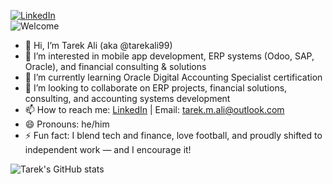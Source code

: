 [![LinkedIn](https://img.shields.io/badge/LinkedIn-Profile-blue?logo=linkedin)](https://www.linkedin.com/in/tarek-ali-87b652321)  
![Welcome](https://img.shields.io/badge/Welcome-Bienvenido%20!-%23ffb347)

- 👋 Hi, I’m Tarek Ali (aka @tarekali99)  
- 👀 I’m interested in mobile app development, ERP systems (Odoo, SAP, Oracle), and financial consulting & solutions  
- 🌱 I’m currently learning Oracle Digital Accounting Specialist certification  
- 💞️ I’m looking to collaborate on ERP projects, financial solutions, consulting, and accounting systems development  
- 📫 How to reach me: [LinkedIn](https://www.linkedin.com/in/tarek-ali-87b652321) | Email: tarek.m.ali@outlook.com  
- 😄 Pronouns: he/him  
- ⚡ Fun fact: I blend tech and finance, love football, and proudly shifted to independent work — and I encourage it!

![Tarek's GitHub stats](https://github-readme-stats.vercel.app/api?username=tarekali99&show_icons=true&theme=default)
